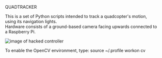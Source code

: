 QUADTRACKER

This is a set of Python scripts intended to track a quadcopter's motion, using its navigation lights.  
Hardware consists of a ground-based camera facing upwards connected to a Raspberry Pi.  

![image of hacked controller](https://github.com/fundamelon/quadtracker/blob/master/20170112_170926.jpg)

To enable the OpenCV environment, type:
source ~/.profile
workon cv
